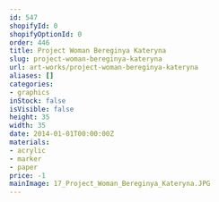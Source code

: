 ```yaml
---
id: 547
shopifyId: 0
shopifyOptionId: 0
order: 446
title: Project Woman Bereginya Kateryna
slug: project-woman-bereginya-kateryna
url: art-works/project-woman-bereginya-kateryna
aliases: []
categories:
- graphics
inStock: false
isVisible: false
height: 35
width: 35
date: 2014-01-01T00:00:00Z
materials:
- acrylic
- marker
- paper
price: -1
mainImage: 17_Project_Woman_Bereginya_Kateryna.JPG
---
```

